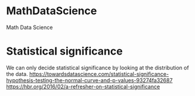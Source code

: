 # MathDataScience
Math Data Science

# Statistical significance
We can only decide statistical significance by looking at the distribution of the data.
https://towardsdatascience.com/statistical-significance-hypothesis-testing-the-normal-curve-and-p-values-93274fa32687
https://hbr.org/2016/02/a-refresher-on-statistical-significance

